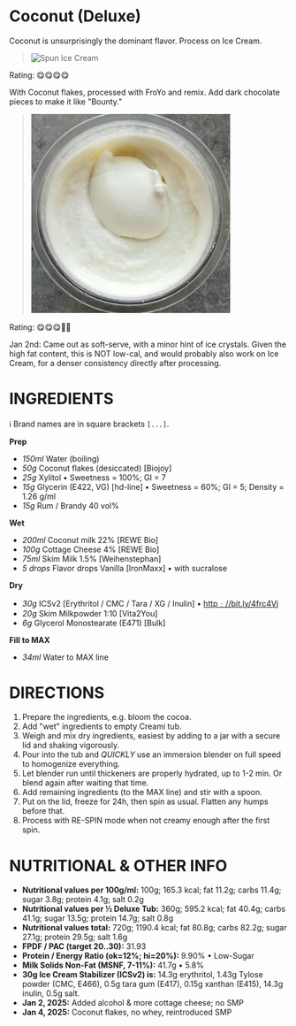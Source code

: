 # Coconut (Deluxe)

Coconut is unsurprisingly the dominant flavor. Process on Ice Cream.

> <img width=360 alt="Spun Ice Cream" src="https://github.com/jhermann/ice-creamery/blob/main/recipes/Coconut%20(Deluxe)/Coconut_2025-01-02.jpg?raw=true" />
Rating: 😋😋😋😋

With Coconut flakes, processed with FroYo and remix.
Add dark chocolate pieces to make it like "Bounty."

> <img width=360 alt="Spun Ice Cream" src="https://github.com/jhermann/ice-creamery/blob/main/recipes/Coconut%20(Deluxe)/coconut_2025-02-27.jpg?raw=true" />
Rating: 😋😋😋🥥🥥

Jan 2nd: Came out as soft-serve, with a minor hint of ice crystals.
Given the high fat content, this is NOT low-cal, and would probably also work on Ice Cream,
for a denser consistency directly after processing.


# INGREDIENTS

ℹ️ Brand names are in square brackets `[...]`.

**Prep**

  - _150ml_ Water (boiling)
  - _50g_ Coconut flakes (desiccated) [Biojoy]
  - _25g_ Xylitol • Sweetness = 100%; GI = 7
  - _15g_ Glycerin (E422, VG) [hd-line] • Sweetness = 60%; GI = 5; Density = 1.26 g/ml
  - _15g_ Rum / Brandy 40 vol%

**Wet**

  - _200ml_ Coconut milk 22% [REWE Bio]
  - _100g_ Cottage Cheese 4% [REWE Bio]
  - _75ml_ Skim Milk 1.5% [Weihenstephan]
  - _5 drops_ Flavor drops Vanilla [IronMaxx] • with sucralose

**Dry**

  - _30g_ ICSv2 [Erythritol / CMC / Tara / XG / Inulin] • [http﹕//bit.ly/4frc4Vj](https://github.com/jhermann/ice-creamery/tree/main/recipes/Ice%20Cream%20Stabilizer%20%28ICS%29)
  - _20g_ Skim Milkpowder 1:10 [Vita2You]
  - _6g_ Glycerol Monostearate (E471) [Bulk]

**Fill to MAX**

  - _34ml_ Water to MAX line

# DIRECTIONS

 1. Prepare the ingredients, e.g. bloom the cocoa.
 1. Add "wet" ingredients to empty Creami tub.
 1. Weigh and mix dry ingredients, easiest by adding to a jar with a secure lid and shaking vigorously.
 1. Pour into the tub and *QUICKLY* use an immersion blender on full speed to homogenize everything.
 1. Let blender run until thickeners are properly hydrated, up to 1-2 min. Or blend again after waiting that time.
 1. Add remaining ingredients (to the MAX line) and stir with a spoon.
 1. Put on the lid, freeze for 24h, then spin as usual. Flatten any humps before that.
 1. Process with RE-SPIN mode when not creamy enough after the first spin.

# NUTRITIONAL & OTHER INFO
- **Nutritional values per 100g/ml:** 100g; 165.3 kcal; fat 11.2g; carbs 11.4g; sugar 3.8g; protein 4.1g; salt 0.2g
- **Nutritional values per ½ Deluxe Tub:** 360g; 595.2 kcal; fat 40.4g; carbs 41.1g; sugar 13.5g; protein 14.7g; salt 0.8g
- **Nutritional values total:** 720g; 1190.4 kcal; fat 80.8g; carbs 82.2g; sugar 27.1g; protein 29.5g; salt 1.6g
- **FPDF / PAC (target 20..30):** 31.93
- **Protein / Energy Ratio (ok=12%; hi=20%):** 9.90% • Low-Sugar
- **Milk Solids Non-Fat (MSNF, 7-11%):** 41.7g • 5.8%
- **30g Ice Cream Stabilizer (ICSv2) is:** 14.3g erythritol, 1.43g Tylose powder (CMC, E466), 
0.5g tara gum (E417), 0.15g xanthan (E415),
14.3g inulin, 0.5g salt.
- **Jan 2, 2025:** Added alcohol & more cottage cheese; no SMP
- **Jan 4, 2025:** Coconut flakes, no whey, reintroduced SMP

